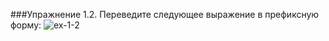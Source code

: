 ###Упражнение 1.2.
Переведите следующее выражение в префиксную форму:
![ex-1-2](sicp-on-racket/images/ex-1-2.png)
